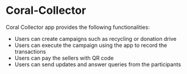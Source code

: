 # Coral-Collector

Coral Collector app provides the following functionalities:
- Users can create campaigns such as recycling or donation drive
- Users can execute the campaign using the app to record the transactions
- Users can pay the sellers with QR code
- Users can send updates and answer queries from the participants
